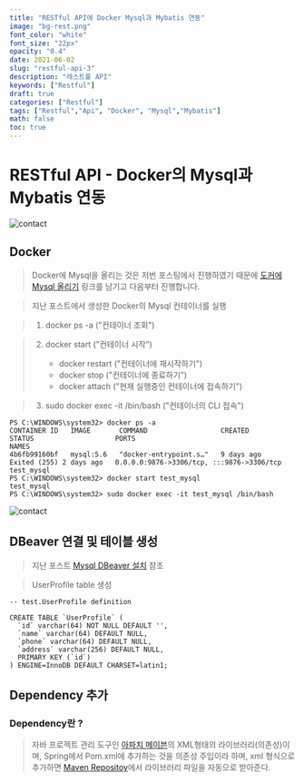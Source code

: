 ```yaml
---
title: "RESTful API에 Docker Mysql과 Mybatis 연동"
image: "bg-rest.png"
font_color: "white"
font_size: "22px"
opacity: "0.4"
date: 2021-06-02
slug: "restful-api-3"
description: "레스트풀 API"	
keywords: ["Restful"]
draft: true
categories: ["Restful"]
tags: ["Restful","Api", "Docker", "Mysql","Mybatis"]
math: false
toc: true
---
```


# RESTful API - Docker의 Mysql과 Mybatis 연동
![contact](/images/develop/backend/demo-rest-api-1/demo-restapi-1-000.png)

## Docker
> Docker에 Mysql을 올리는 것은 저번 포스팅에서 진행하였기 때문에 <a href="https://offetuoso.github.io/blog/develop/backend/docker/docker-mysql/">도커에 Mysql 올리기</a> 링크를 남기고 다음부터 진행합니다.

> 지난 포스트에서 생성한 Docker의 Mysql 컨테이너를 실행

> 1. docker ps -a ("컨테이너 조회")

> 2. docker start <container name> ("컨테이너 시작")
>    - docker restart <container name> ("컨테이너에 재시작하기")
>    - docker stop <container name> ("컨테이너에 종료하기")
>    - docker attach <container name> ("현재 실행중인 컨테이너에 접속하기")

> 3. sudo docker exec -it <container name> /bin/bash ("컨테이너의 CLI 접속")

```
PS C:\WINDOWS\system32> docker ps -a
CONTAINER ID   IMAGE       COMMAND                  CREATED      STATUS                    PORTS                                       NAMES
4b6fb99160bf   mysql:5.6   "docker-entrypoint.s…"   9 days ago   Exited (255) 2 days ago   0.0.0.0:9876->3306/tcp, :::9876->3306/tcp   test_mysql
PS C:\WINDOWS\system32> docker start test_mysql
test_mysql
PS C:\WINDOWS\system32> sudo docker exec -it test_mysql /bin/bash
```

![contact](/images/develop/backend/demo-rest-api-2/demo-restapi-2-000.png)

## DBeaver 연결 및 테이블 생성
> 지난 포스트 <a href="/blog/develop/database/mysql/mysql-dbeaver-install/">Mysql DBeaver 설치</a> 참조

>  UserProfile table 생성

```
-- test.UserProfile definition

CREATE TABLE `UserProfile` (
  `id` varchar(64) NOT NULL DEFAULT '',
  `name` varchar(64) DEFAULT NULL,
  `phone` varchar(64) DEFAULT NULL,
  `address` varchar(256) DEFAULT NULL,
  PRIMARY KEY (`id`)
) ENGINE=InnoDB DEFAULT CHARSET=latin1;
```

## Dependency 추가 

### Dependency란 ? 
> 자바 프로젝트 관리 도구인 <a href="https://ko.wikipedia.org/wiki/%EC%95%84%ED%8C%8C%EC%B9%98_%EB%A9%94%EC%9D%B4%EB%B8%90">아파치 메이븐</a>의 XML형태의 라이브러리(의존성)이며, Spring에서 Pom.xml에 추가하는 것을 의존성 주입이라 하며, 
xml 형식으로 추가하면 <a href="https://mvnrepository.com/">Maven Repositoy</a>에서 라이브러리 파일을 자동으로 받아준다.

